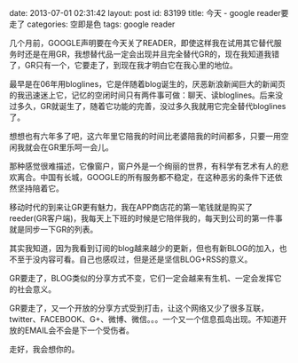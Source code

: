 date: 2013-07-01 02:31:42
layout: post
id: 83199
title: 今天 - google reader要走了
categories: 空即是色
tags: google reader

几个月前，GOOGLE声明要在今天关了READER，即使这样我在试用其它替代服务时还是在用GR，我想替代品一定会出现并且完全替代GR的，现在我知道我错了，GR只有一个，它要走了，到现在我才明白它在我心里的地位。

最早是在06年用bloglines，它是伴随着blog诞生的，厌恶新浪新闻巨大的新闻页的我迅速迷上它，记忆的空闭时间只有两件事可做：聊天、读bloglines。后来没过多久，GR就诞生了，随着它功能的完善，没过多久我就用它完全替代bloglines了。

想想也有六年多了吧，这六年里它陪我的时间比老婆陪我的时间都多，只要一用空闲我就会在GR里乐呵一会儿。

那种感觉很难描述，它像窗户，窗户外是一个绚丽的世界，有科学有艺术有人的悲欢离合。中国有长城，GOOGLE的所有服务都不稳定，在这种恶劣的条件下还依然坚持陪着它。

移动时代的到来让GR更有魅力，我在APP商店花的第一笔钱就是购买了reeder(GR客户端)，我每天上下班的时候是它陪伴我的，每天到公司的第一件事就是同步一下GR的列表。

其实我知道，因为我看到订阅的blog越来越少的更新，但也有新BLOG的加入，也不至于没内容可看。自己也感叹过，但是还是坚信BLOG+RSS的意义。

GR要走了，BLOG类似的分享方式不变，它们一定会越来有生机、一定会发挥它的社会意义。

GR要走了，又一个开放的分享方式受到打击，让这个网络又少了很多互联，twitter、FACEBOOK、G+、微博、微信。。。一个又一个信息孤岛出现。不知道开放的EMAIL会不会是下一个受伤者。

走好，我会想你的。
